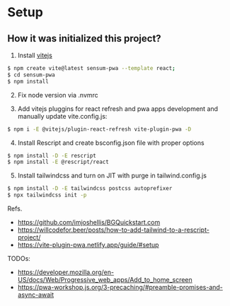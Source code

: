 # Setup

## How it was initialized this project?

1. Install [vitejs](https://vitejs.dev/)
```bash 
$ npm create vite@latest sensum-pwa --template react;
$ cd sensum-pwa
$ npm install
```

2. Fix node version via .nvmrc

3. Add vitejs pluggins for react refresh and pwa apps development and manually update vite.config.js:

```bash
$ npm i -E @vitejs/plugin-react-refresh vite-plugin-pwa -D
```

4. Install Rescript and create bsconfig.json file with proper options

```bash
$ npm install -D -E rescript
$ npm install -E @rescript/react
```

5. Install tailwindcss and turn on JIT with purge in tailwind.config.js

```bash
$ npm install -D -E tailwindcss postcss autoprefixer
$ npx tailwindcss init -p
```

Refs.

- https://github.com/imjoshellis/BGQuickstart.com
- https://willcodefor.beer/posts/how-to-add-tailwind-to-a-rescript-project/
- https://vite-plugin-pwa.netlify.app/guide/#setup

TODOs:

- https://developer.mozilla.org/en-US/docs/Web/Progressive_web_apps/Add_to_home_screen
- https://pwa-workshop.js.org/3-precaching/#preamble-promises-and-async-await
